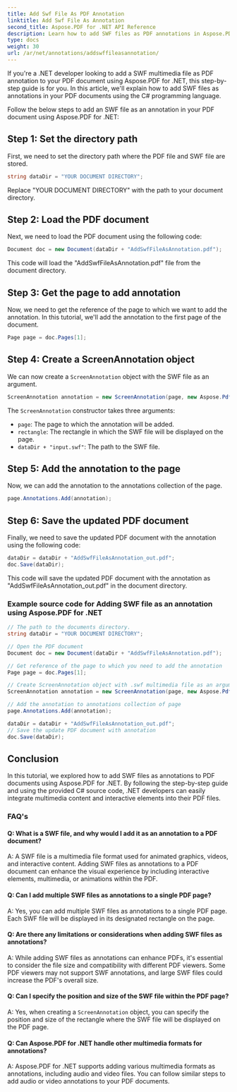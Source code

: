 ```yaml
---
title: Add Swf File As PDF Annotation
linktitle: Add Swf File As Annotation
second_title: Aspose.PDF for .NET API Reference
description: Learn how to add SWF files as PDF annotations in Aspose.PDF for .NET with this step-by-step guide.
type: docs
weight: 30
url: /ar/net/annotations/addswffileasannotation/
---
```

If you're a .NET developer looking to add a SWF multimedia file as PDF annotation to your PDF document using Aspose.PDF for .NET, this step-by-step guide is for you. In this article, we'll explain how to add SWF files as annotations in your PDF documents using the C# programming language. 

Follow the below steps to add an SWF file as an annotation in your PDF document using Aspose.PDF for .NET:

## Step 1: Set the directory path

First, we need to set the directory path where the PDF file and SWF file are stored. 

```csharp
string dataDir = "YOUR DOCUMENT DIRECTORY";
```

Replace "YOUR DOCUMENT DIRECTORY" with the path to your document directory.

## Step 2: Load the PDF document

Next, we need to load the PDF document using the following code:

```csharp
Document doc = new Document(dataDir + "AddSwfFileAsAnnotation.pdf");
```

This code will load the "AddSwfFileAsAnnotation.pdf" file from the document directory.

## Step 3: Get the page to add annotation

Now, we need to get the reference of the page to which we want to add the annotation. In this tutorial, we'll add the annotation to the first page of the document.

```csharp
Page page = doc.Pages[1];
```

## Step 4: Create a ScreenAnnotation object

We can now create a `ScreenAnnotation` object with the SWF file as an argument.

```csharp
ScreenAnnotation annotation = new ScreenAnnotation(page, new Aspose.Pdf.Rectangle(0, 400, 600, 700), dataDir + "input.swf");
```

The `ScreenAnnotation` constructor takes three arguments:

- `page`: The page to which the annotation will be added.
- `rectangle`: The rectangle in which the SWF file will be displayed on the page.
- `dataDir + "input.swf"`: The path to the SWF file.

## Step 5: Add the annotation to the page

Now, we can add the annotation to the annotations collection of the page.

```csharp
page.Annotations.Add(annotation);
```

## Step 6: Save the updated PDF document

Finally, we need to save the updated PDF document with the annotation using the following code:

```csharp
dataDir = dataDir + "AddSwfFileAsAnnotation_out.pdf";
doc.Save(dataDir);
```

This code will save the updated PDF document with the annotation as "AddSwfFileAsAnnotation_out.pdf" in the document directory.

### Example source code for Adding SWF file as an annotation using Aspose.PDF for .NET

```csharp
// The path to the documents directory.
string dataDir = "YOUR DOCUMENT DIRECTORY";

// Open the PDF document
Document doc = new Document(dataDir + "AddSwfFileAsAnnotation.pdf");

// Get reference of the page to which you need to add the annotation
Page page = doc.Pages[1];

// Create ScreenAnnotation object with .swf multimedia file as an argument
ScreenAnnotation annotation = new ScreenAnnotation(page, new Aspose.Pdf.Rectangle(0, 400, 600, 700), dataDir + "input.swf");

// Add the annotation to annotations collection of page
page.Annotations.Add(annotation);

dataDir = dataDir + "AddSwfFileAsAnnotation_out.pdf";
// Save the update PDF document with annotation
doc.Save(dataDir);
```        

## Conclusion

In this tutorial, we explored how to add SWF files as annotations to PDF documents using Aspose.PDF for .NET. By following the step-by-step guide and using the provided C# source code, .NET developers can easily integrate multimedia content and interactive elements into their PDF files.

### FAQ's

#### Q: What is a SWF file, and why would I add it as an annotation to a PDF document?

A: A SWF file is a multimedia file format used for animated graphics, videos, and interactive content. Adding SWF files as annotations to a PDF document can enhance the visual experience by including interactive elements, multimedia, or animations within the PDF.

#### Q: Can I add multiple SWF files as annotations to a single PDF page?

A: Yes, you can add multiple SWF files as annotations to a single PDF page. Each SWF file will be displayed in its designated rectangle on the page.

#### Q: Are there any limitations or considerations when adding SWF files as annotations?

A: While adding SWF files as annotations can enhance PDFs, it's essential to consider the file size and compatibility with different PDF viewers. Some PDF viewers may not support SWF annotations, and large SWF files could increase the PDF's overall size.

#### Q: Can I specify the position and size of the SWF file within the PDF page?

A: Yes, when creating a `ScreenAnnotation` object, you can specify the position and size of the rectangle where the SWF file will be displayed on the PDF page.

#### Q: Can Aspose.PDF for .NET handle other multimedia formats for annotations?

A: Aspose.PDF for .NET supports adding various multimedia formats as annotations, including audio and video files. You can follow similar steps to add audio or video annotations to your PDF documents.